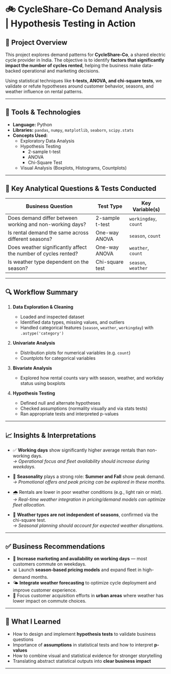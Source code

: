 # 🚲 CycleShare-Co Demand Analysis | Hypothesis Testing in Action

## 📌 Project Overview

This project explores demand patterns for **CycleShare-Co**, a shared electric cycle provider in India. The objective is to identify **factors that significantly impact the number of cycles rented**, helping the business make data-backed operational and marketing decisions.

Using statistical techniques like **t-tests, ANOVA, and chi-square tests**, we validate or refute hypotheses around customer behavior, seasons, and weather influence on rental patterns.

---

## 🧰 Tools & Technologies

- **Language:** Python  
- **Libraries:** `pandas`, `numpy`, `matplotlib`, `seaborn`, `scipy.stats`  
- **Concepts Used:**  
  - Exploratory Data Analysis  
  - Hypothesis Testing  
    - 2-sample t-test  
    - ANOVA  
    - Chi-Square Test  
  - Visual Analysis (Boxplots, Histograms, Countplots)

---

## 🧪 Key Analytical Questions & Tests Conducted

| Business Question | Test Type | Key Variable(s) |
|------------------|-----------|------------------|
| Does demand differ between working and non-working days? | 2-sample t-test | `workingday`, `count` |
| Is rental demand the same across different seasons? | One-way ANOVA | `season`, `count` |
| Does weather significantly affect the number of cycles rented? | One-way ANOVA | `weather`, `count` |
| Is weather type dependent on the season? | Chi-square test | `season`, `weather` |

---

## 🔍 Workflow Summary

1. **Data Exploration & Cleaning**
   - Loaded and inspected dataset
   - Identified data types, missing values, and outliers
   - Handled categorical features (`season`, `weather`, `workingday`) with `.astype('category')`

2. **Univariate Analysis**
   - Distribution plots for numerical variables (e.g. `count`)
   - Countplots for categorical variables

3. **Bivariate Analysis**
   - Explored how rental counts vary with season, weather, and workday status using boxplots

4. **Hypothesis Testing**
   - Defined null and alternate hypotheses
   - Checked assumptions (normality visually and via stats tests)
   - Ran appropriate tests and interpreted p-values

---

## 📈 Insights & Interpretations

- ✅ **Working days** show significantly higher average rentals than non-working days.  
  _→ Operational focus and fleet availability should increase during weekdays._

- 🍂 **Seasonality** plays a strong role: **Summer and Fall** show peak demand.  
  _→ Promotional offers and peak pricing can be explored in these months._

- 🌧️ Rentals are lower in poor weather conditions (e.g., light rain or mist).  
  _→ Real-time weather integration in pricing/demand models can optimize fleet allocation._

- 🔄 **Weather types are not independent of seasons**, confirmed via the chi-square test.  
  _→ Seasonal planning should account for expected weather disruptions._

---

## ✅ Business Recommendations

- 📅 **Increase marketing and availability on working days** — most customers commute on weekdays.
- 📊 Launch **season-based pricing models** and expand fleet in high-demand months.
- 🌤️ **Integrate weather forecasting** to optimize cycle deployment and improve customer experience.
- 🎯 Focus customer acquisition efforts in **urban areas** where weather has lower impact on commute choices.

---


## 🧠 What I Learned

- How to design and implement **hypothesis tests** to validate business questions
- Importance of **assumptions** in statistical tests and how to interpret **p-values**
- How to combine visual and statistical evidence for stronger storytelling
- Translating abstract statistical outputs into **clear business impact**


---
